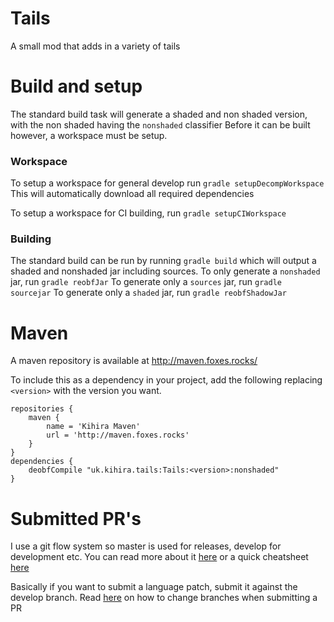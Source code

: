 # Tails
A small mod that adds in a variety of tails

# Build and setup
The standard build task will generate a shaded and non shaded version, with the non shaded having the `nonshaded` classifier
Before it can be built however, a workspace must be setup.

### Workspace
To setup a workspace for general develop run `gradle setupDecompWorkspace`
This will automatically download all required dependencies

To setup a workspace for CI building, run `gradle setupCIWorkspace`

### Building
The standard build can be run by running `gradle build` which will output a shaded and nonshaded jar including sources.
To only generate a `nonshaded` jar, run `gradle reobfJar`
To generate only a `sources` jar, run `gradle sourcejar`
To generate only a `shaded` jar, run `gradle reobfShadowJar`

# Maven 
A maven repository is available at http://maven.foxes.rocks/

To include this as a dependency in your project, add the following replacing `<version>` with the version you want.
```
repositories {
    maven {
        name = 'Kihira Maven'
        url = 'http://maven.foxes.rocks'
    }
}
dependencies {
    deobfCompile "uk.kihira.tails:Tails:<version>:nonshaded"
}
```

# Submitted PR's
I use a git flow system so master is used for releases, develop for development etc. You can read more about it [here](http://nvie.com/posts/a-successful-git-branching-model/) or a quick cheatsheet [here](https://danielkummer.github.io/git-flow-cheatsheet/)

Basically if you want to submit a language patch, submit it against the develop branch. Read [here](https://help.github.com/articles/using-pull-requests#changing-the-branch-range-and-destination-repository) on how to change branches when submitting a PR
